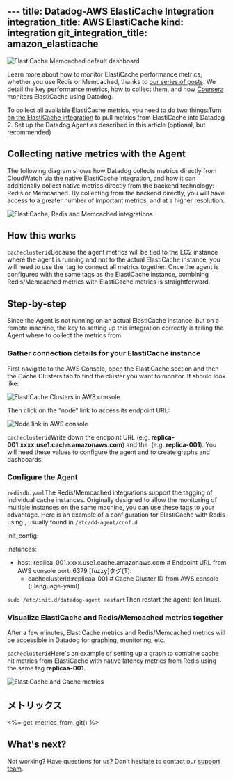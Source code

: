 --- title: Datadog-AWS ElastiCache Integration integration_title: AWS ElastiCache kind: integration
git_integration_title: amazon_elasticache
---

![ElastiCache Memcached default dashboard](/static/images/elasticache-memcached.png)

Learn more about how to monitor ElastiCache performance metrics, whether you use Redis or Memcached, thanks to [our series of posts](https://www.datadoghq.com/blog/monitoring-elasticache-performance-metrics-with-redis-or-memcached/). We detail the key performance metrics, how to collect them, and how [Coursera](https://www.coursera.org/) monitors ElastiCache using Datadog.


To collect all available ElastiCache metrics, you need to do two things:[Turn on the ElastiCache integration](https://app.datadoghq.com/account/settings#integrations/amazon_elasticache) to pull metrics from ElastiCache into Datadog
2.  Set up the Datadog Agent as described in this article (optional, but recommended)


## Collecting native metrics with the Agent

The following diagram shows how Datadog collects metrics directly from CloudWatch via the native ElastiCache integration, and how it can additionally collect native metrics directly from the backend technology: Redis or Memcached. By collecting from the backend directly, you will have access to a greater number of important metrics, and at a higher resolution.

![ElastiCache, Redis and Memcached integrations](/static/images/elasticache1.png)

## How this works

`cacheclusterid`Because the agent metrics will be tied to the EC2 instance where the agent is running and not to the actual ElastiCache instance, you will need to use the  tag to connect all metrics together. Once the agent is configured with the same tags as the ElastiCache instance, combining Redis/Memcached metrics with ElastiCache metrics is straightforward.

## Step-by-step

Since the Agent is not running on an actual ElastiCache instance, but on a remote machine, the key to setting up this integration correctly is telling the Agent where to collect the metrics from.

### Gather connection details for your ElastiCache instance

First navigate to the AWS Console, open the ElastiCache section and then the Cache Clusters tab to find the cluster you want to monitor. It should look like:

![ElastiCache Clusters in AWS console](/static/images/elasticache2.png)

Then click on the “node” link to access its endpoint URL:

![Node link in AWS console](/static/images/elasticache3.png)

`cacheclusterid`Write down the endpoint URL (e.g. **replica-001.xxxx.use1.cache.amazonaws.com**) and the  (e.g. **replica-001**). You will need these values to configure the agent and to create graphs and dashboards.


### Configure the Agent

`redisdb.yaml`The Redis/Memcached integrations support the tagging of individual cache instances. Originally designed to allow the monitoring of multiple instances on the same machine, you can use these tags to your advantage. Here is an example of a configuration for ElastiCache with Redis using , usually found in `/etc/dd-agent/conf.d`

init_config:

instances:
  - host: replica-001.xxxx.use1.cache.amazonaws.com # Endpoint URL from AWS console
    port: 6379
    [fuzzy]タグ(T):
      - cacheclusterid:replicaa-001 # Cache Cluster ID from AWS console
{:.language-yaml}


`sudo /etc/init.d/datadog-agent restart`Then restart the agent:  (on linux).


### Visualize ElastiCache and Redis/Memcached metrics together

After a few minutes, ElastiCache metrics and Redis/Memcached metrics will be accessible in Datadog for graphing, monitoring, etc.

`cacheclusterid`Here's an example of setting up a graph to combine cache hit metrics from ElastiCache with native latency metrics from Redis using the same  tag **replicaa-001**.

![ElastiCache and Cache metrics](/static/images/elasticache4.png)

## メトリックス

<%= get_metrics_from_git() %>

## What's next?

Not working? Have questions for us? Don’t hesitate to contact our [support team](mailto:support@datadoghq.com).
